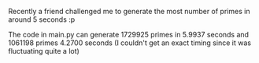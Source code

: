 Recently a friend challenged me to generate the most number of primes in around 5 seconds :p

The code in main.py can generate 1729925 primes in 5.9937 seconds and 1061198 primes 4.2700 seconds (I couldn't get an exact timing since it was fluctuating quite a lot)